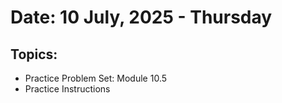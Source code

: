 # Date: 10 July, 2025 - Thursday

## Topics:
- Practice Problem Set: Module 10.5
- Practice Instructions